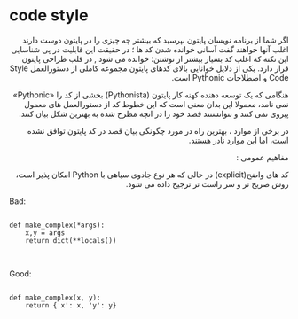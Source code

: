 <h1>
code style
</h1>
<p>
<div dir="rtl"> اگر شما از برنامه نویسان پایتون بپرسید که بیشتر چه چیزی را در پایتون دوست دارند اغلب آنها خواهند گفت آسانی خوانده شدن کد ها ؛ در حقیقت  این قابلیت در پی شناسایی این نکته که اغلب  کد بسیار بیشتر از نوشتن؛ خوانده می شود , در قلب طراحی پایتون قرار دارد.
یکی از دلایل خوانایی بالای کدهای پایتون مجموعه کاملی از دستورالعمل Style Code و اصطلاحات Pythonic است.

هنگامی که یک توسعه دهنده کهنه کار پایتون (Pythonista) بخشی از کد را «Pythonic» نمی نامد، معمولا این بدان معنی است که این خطوط کد از دستورالعمل های معمول پیروی نمی کنند و نتوانستند قصد خود را در انچه مطرح شده به بهترین شکل بیان کنند.

در برخی از موارد ، بهترین راه در مورد چگونگی بیان قصد در کد پایتون توافق نشده است، اما این موارد نادر هستند.

مفاهیم عمومی :

کد های واضح(explicit)
در حالی که هر نوع جادوی سیاهی با Python امکان پذیر است، روش صریح تر و سر راست تر ترجیح داده می شود.
</div>
</p>

Bad:
<pre>
<code>
def make_complex(*args):
    x,y = args
    return dict(**locals())

</code>
</pre>

Good:
<pre>
<code>
def make_complex(x, y):
    return {'x': x, 'y': y}


</code>
</pre>

<p>
<div dir="rtl">

</div>
</p>
